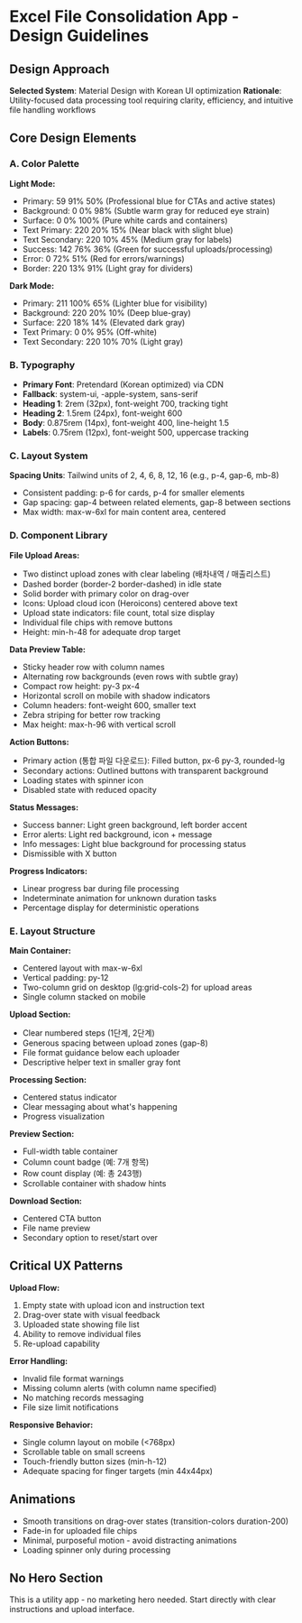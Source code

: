 # Excel File Consolidation App - Design Guidelines

## Design Approach
**Selected System**: Material Design with Korean UI optimization
**Rationale**: Utility-focused data processing tool requiring clarity, efficiency, and intuitive file handling workflows

## Core Design Elements

### A. Color Palette

**Light Mode:**
- Primary: 59 91% 50% (Professional blue for CTAs and active states)
- Background: 0 0% 98% (Subtle warm gray for reduced eye strain)
- Surface: 0 0% 100% (Pure white cards and containers)
- Text Primary: 220 20% 15% (Near black with slight blue)
- Text Secondary: 220 10% 45% (Medium gray for labels)
- Success: 142 76% 36% (Green for successful uploads/processing)
- Error: 0 72% 51% (Red for errors/warnings)
- Border: 220 13% 91% (Light gray for dividers)

**Dark Mode:**
- Primary: 211 100% 65% (Lighter blue for visibility)
- Background: 220 20% 10% (Deep blue-gray)
- Surface: 220 18% 14% (Elevated dark gray)
- Text Primary: 0 0% 95% (Off-white)
- Text Secondary: 220 10% 70% (Light gray)

### B. Typography
- **Primary Font**: Pretendard (Korean optimized) via CDN
- **Fallback**: system-ui, -apple-system, sans-serif
- **Heading 1**: 2rem (32px), font-weight 700, tracking tight
- **Heading 2**: 1.5rem (24px), font-weight 600
- **Body**: 0.875rem (14px), font-weight 400, line-height 1.5
- **Labels**: 0.75rem (12px), font-weight 500, uppercase tracking

### C. Layout System
**Spacing Units**: Tailwind units of 2, 4, 6, 8, 12, 16 (e.g., p-4, gap-6, mb-8)
- Consistent padding: p-6 for cards, p-4 for smaller elements
- Gap spacing: gap-4 between related elements, gap-8 between sections
- Max width: max-w-6xl for main content area, centered

### D. Component Library

**File Upload Areas:**
- Two distinct upload zones with clear labeling (배차내역 / 매출리스트)
- Dashed border (border-2 border-dashed) in idle state
- Solid border with primary color on drag-over
- Icons: Upload cloud icon (Heroicons) centered above text
- Upload state indicators: file count, total size display
- Individual file chips with remove buttons
- Height: min-h-48 for adequate drop target

**Data Preview Table:**
- Sticky header row with column names
- Alternating row backgrounds (even rows with subtle gray)
- Compact row height: py-3 px-4
- Horizontal scroll on mobile with shadow indicators
- Column headers: font-weight 600, smaller text
- Zebra striping for better row tracking
- Max height: max-h-96 with vertical scroll

**Action Buttons:**
- Primary action (통합 파일 다운로드): Filled button, px-6 py-3, rounded-lg
- Secondary actions: Outlined buttons with transparent background
- Loading states with spinner icon
- Disabled state with reduced opacity

**Status Messages:**
- Success banner: Light green background, left border accent
- Error alerts: Light red background, icon + message
- Info messages: Light blue background for processing status
- Dismissible with X button

**Progress Indicators:**
- Linear progress bar during file processing
- Indeterminate animation for unknown duration tasks
- Percentage display for deterministic operations

### E. Layout Structure

**Main Container:**
- Centered layout with max-w-6xl
- Vertical padding: py-12
- Two-column grid on desktop (lg:grid-cols-2) for upload areas
- Single column stacked on mobile

**Upload Section:**
- Clear numbered steps (1단계, 2단계)
- Generous spacing between upload zones (gap-8)
- File format guidance below each uploader
- Descriptive helper text in smaller gray font

**Processing Section:**
- Centered status indicator
- Clear messaging about what's happening
- Progress visualization

**Preview Section:**
- Full-width table container
- Column count badge (예: 7개 항목)
- Row count display (예: 총 243행)
- Scrollable container with shadow hints

**Download Section:**
- Centered CTA button
- File name preview
- Secondary option to reset/start over

## Critical UX Patterns

**Upload Flow:**
1. Empty state with upload icon and instruction text
2. Drag-over state with visual feedback
3. Uploaded state showing file list
4. Ability to remove individual files
5. Re-upload capability

**Error Handling:**
- Invalid file format warnings
- Missing column alerts (with column name specified)
- No matching records messaging
- File size limit notifications

**Responsive Behavior:**
- Single column layout on mobile (<768px)
- Scrollable table on small screens
- Touch-friendly button sizes (min-h-12)
- Adequate spacing for finger targets (min 44x44px)

## Animations
- Smooth transitions on drag-over states (transition-colors duration-200)
- Fade-in for uploaded file chips
- Minimal, purposeful motion - avoid distracting animations
- Loading spinner only during processing

## No Hero Section
This is a utility app - no marketing hero needed. Start directly with clear instructions and upload interface.